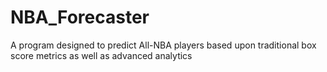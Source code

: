 # NBA_Forecaster
A program designed to predict All-NBA players based upon traditional box score metrics as well as advanced analytics

